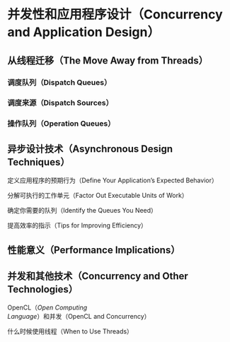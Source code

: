# 并发性和应用程序设计（Concurrency and Application Design）

## 从线程迁移（The Move Away from Threads）

### 调度队列（Dispatch Queues）

### 调度来源（Dispatch Sources）

### 操作队列（Operation Queues）

## 异步设计技术（Asynchronous Design Techniques）

定义应用程序的预期行为（Define Your Application’s Expected Behavior）

分解可执行的工作单元（Factor Out Executable Units of Work）

确定你需要的队列（Identify the Queues You Need）

提高效率的指示（Tips for Improving Efficiency）

## 性能意义（Performance Implications）

## 并发和其他技术（Concurrency and Other Technologies）

OpenCL（_Open Computing Language_）和并发（OpenCL and Concurrency）

什么时候使用线程（When to Use Threads）

